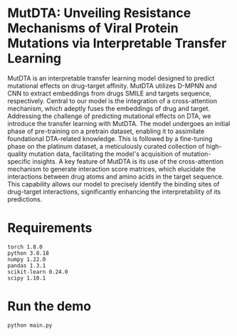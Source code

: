 # MutDTA: Unveiling Resistance Mechanisms of Viral Protein Mutations via Interpretable Transfer Learning

MutDTA is an interpretable transfer learning model designed to predict mutational effects on drug-target affinity. MutDTA utilizes D-MPNN and CNN to extract embeddings from drugs SMILE and targets sequence, respectively. Central to our model is the integration of a cross-attention mechanism, which adeptly fuses the embeddings of drug and target. Addressing the challenge of predicting mutational effects on DTA, we introduce the transfer learning with MutDTA. The model undergoes an initial phase of pre-training on a pretrain dataset, enabling it to assimilate foundational DTA-related knowledge. This is followed by a fine-tuning phase on the platinum dataset, a meticulously curated collection of high-quality mutation data, facilitating the model's acquisition of mutation-specific insights. A key feature of MutDTA is its use of the cross-attention mechanism to generate interaction score matrices, which elucidate the interactions between drug atoms and amino acids in the target sequence. This capability allows our model to precisely identify the binding sites of drug-target interactions, significantly enhancing the interpretability of its predictions.

# Requirements
```
torch 1.8.0
python 3.8.18
numpy 1.22.0
pandas 1.3.1
scikit-learn 0.24.0
scipy 1.10.1
```

# Run the demo
```
python main.py
```
